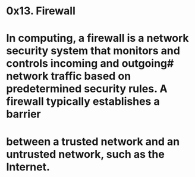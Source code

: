 # 0x13. Firewall
# In computing, a firewall is a network security system that monitors and controls incoming and outgoing# network traffic based on predetermined security rules. A firewall typically establishes a barrier
# between a trusted network and an untrusted network, such as the Internet.
